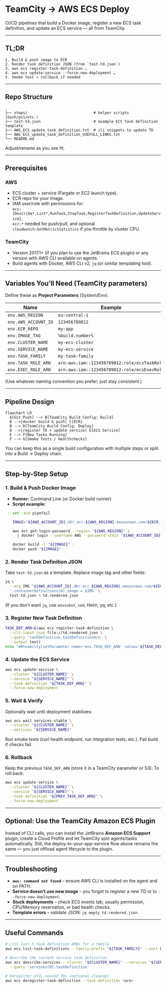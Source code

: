 # TeamCity → AWS ECS Deploy

CI/CD pipelines that build a Docker image, register a new ECS task definition, and update an ECS service — all from TeamCity.

---

## TL;DR

```text
1. Build & push image to ECR
2. Render task definition JSON (from `test-td.json`)
3. aws ecs register-task-definition …
4. aws ecs update-service --force-new-deployment …
5. Smoke test → rollback if needed
```

---

## Repo Structure

```
.
├── steps/                              # helper scripts (bash/ps1/etc.)
├── test-td.json                        # example ECS task definition template
├── AWS_ECS_update_task_definition.txt  # cli snippets to update TD
├── AWS_ECS_update_task_definition_USEFULL_LINKS.txt
└── README.md
```

Adjust/rename as you see fit.

---

## Prerequisites

### AWS
- ECS cluster + service (Fargate or EC2 launch type).
- ECR repo for your image.
- IAM user/role with permissions for:  
  `ecs:{Describe*,List*,RunTask,StopTask,RegisterTaskDefinition,UpdateService}`,  
  `ecr:*` needed for push/pull, and optional `cloudwatch:GetMetricStatistics` if you throttle by cluster CPU.

### TeamCity
- Version 2017.1+ (if you plan to use the JetBrains ECS plugin) or any version with AWS CLI available on agents.
- Build agents with Docker, AWS CLI v2, `jq` (or similar templating tool).

---

## Variables You’ll Need (TeamCity parameters)

Define these as **Project Parameters** (System/Env):

| Name | Example |
|------|---------|
| `env.AWS_REGION` | `eu-central-1` |
| `env.AWS_ACCOUNT_ID` | `123456789012` |
| `env.ECR_REPO` | `my-app` |
| `env.IMAGE_TAG` | `%build.number%` |
| `env.CLUSTER_NAME` | `my-ecs-cluster` |
| `env.SERVICE_NAME` | `my-ecs-service` |
| `env.TASK_FAMILY` | `my-task-family` |
| `env.TASK_ROLE_ARN` | `arn:aws:iam::123456789012:role/ecsTaskRole` |
| `env.EXEC_ROLE_ARN` | `arn:aws:iam::123456789012:role/ecsExecRole` |

(Use whatever naming convention you prefer; just stay consistent.)

---

## Pipeline Design

```mermaid
flowchart LR
  A[Git Push] --> B[TeamCity Build Config: Build]
  B -->|docker build & push| C[ECR]
  B --> D[TeamCity Build Config: Deploy]
  D -->|register TD + update service| E[ECS Service]
  E --> F[New Tasks Running]
  F --> G[Smoke Tests / Healthchecks]
```

You can keep this as a single build configuration with multiple steps or split into a Build → Deploy chain.

---

## Step-by-Step Setup

### 1. Build & Push Docker Image
- **Runner:** Command Line (or Docker build runner)
- **Script example:**
  ```bash
  set -euo pipefail

  IMAGE="${AWS_ACCOUNT_ID}.dkr.ecr.${AWS_REGION}.amazonaws.com/${ECR_REPO}:${IMAGE_TAG}"

  aws ecr get-login-password --region "${AWS_REGION}" \
    | docker login --username AWS --password-stdin "${AWS_ACCOUNT_ID}.dkr.ecr.${AWS_REGION}.amazonaws.com"

  docker build -t "${IMAGE}" .
  docker push "${IMAGE}"
  ```

### 2. Render Task Definition JSON
Take `test-td.json` as a template. Replace image tag and other fields:

```bash
jq \
  --arg IMG "${AWS_ACCOUNT_ID}.dkr.ecr.${AWS_REGION}.amazonaws.com/${ECR_REPO}:${IMAGE_TAG}" \
  '.containerDefinitions[0].image = $IMG' \
  test-td.json > td.rendered.json
```

(If you don’t want `jq`, use `envsubst`, `sed`, Helm, yq, etc.)

### 3. Register New Task Definition
```bash
TASK_DEF_ARN=$(aws ecs register-task-definition \
  --cli-input-json file://td.rendered.json \
  --query 'taskDefinition.taskDefinitionArn' \
  --output text)
echo "##teamcity[setParameter name='env.TASK_DEF_ARN' value='${TASK_DEF_ARN}']"
```

### 4. Update the ECS Service
```bash
aws ecs update-service \
  --cluster "${CLUSTER_NAME}" \
  --service "${SERVICE_NAME}" \
  --task-definition "${TASK_DEF_ARN}" \
  --force-new-deployment
```

### 5. Wait & Verify
Optionally wait until deployment stabilizes:

```bash
aws ecs wait services-stable \
  --cluster "${CLUSTER_NAME}" \
  --services "${SERVICE_NAME}"
```

Run smoke tests (curl health endpoint, run integration tests, etc.). Fail build if checks fail.

### 6. Rollback
Keep the previous `TASK_DEF_ARN` (store it in a TeamCity parameter or S3). To roll back:

```bash
aws ecs update-service \
  --cluster "${CLUSTER_NAME}" \
  --service "${SERVICE_NAME}" \
  --task-definition "${PREV_TASK_DEF_ARN}" \
  --force-new-deployment
```

---

## Optional: Use the TeamCity Amazon ECS Plugin

Instead of CLI calls, you can install the JetBrains **Amazon ECS Support** plugin, create a Cloud Profile and let TeamCity spin agents/tasks automatically. Still, the deploy-to-your-app-service flow above remains the same — you just offload agent lifecycle to the plugin.

---

## Troubleshooting

- **`aws: command not found`** – ensure AWS CLI is installed on the agent and on PATH.
- **Service doesn’t use new image** – you forgot to register a new TD or to `--force-new-deployment`.
- **Stuck deployments** – check ECS events tab; usually permission, CPU/Memory reservation, or bad health checks.
- **Template errors** – validate JSON: `jq empty td.rendered.json`.

---

## Useful Commands

```bash
# List last 5 task definition ARNs for a family
aws ecs list-task-definitions --family-prefix "${TASK_FAMILY}" --sort DESC --max-items 5

# Describe the current service task definition
aws ecs describe-services --cluster "${CLUSTER_NAME}" --services "${SERVICE_NAME}" \
  --query 'services[0].taskDefinition'

# Deregister old, unused TDs (optional cleanup)
aws ecs deregister-task-definition --task-definition <arn>
```